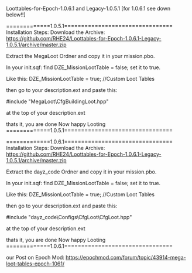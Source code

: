 
Loottables-for-Epoch-1.0.6.1 and Legacy-1.0.5.1
[for 1.0.6.1 see down below!!]

=============1.0.5.1================================
Installation Steps:
Download the Archive: https://github.com/RHE24/Loottables-for-Epoch-1.0.6.1-Legacy-1.0.5.1/archive/master.zip

Extract the MegaLoot Ordner and copy it in your mission.pbo.

In your init.sqf: find DZE_MissionLootTable = false;
set it to true.

Like this:
DZE_MissionLootTable = true; //Custom Loot Tables

then go to your description.ext and paste this:

#include "MegaLoot\CfgBuildingLoot.hpp"

at the top of your description.ext

thats it, you are done
Now happy Looting
=============1.0.5.1================================


=============1.0.6.1================================
Installation Steps:
Download the Archive: https://github.com/RHE24/Loottables-for-Epoch-1.0.6.1-Legacy-1.0.5.1/archive/master.zip

Extract the dayz_code Ordner and copy it in your mission.pbo.

In your init.sqf: find DZE_MissionLootTable = false;
set it to true.

Like this:
DZE_MissionLootTable = true; //Custom Loot Tables

then go to your description.ext and paste this:

#include "dayz_code\Configs\CfgLoot\CfgLoot.hpp"

at the top of your description.ext

thats it, you are done
Now happy Looting
=============1.0.6.1================================








our Post on Epoch Mod: https://epochmod.com/forum/topic/43914-mega-loot-tables-epoch-1061/

